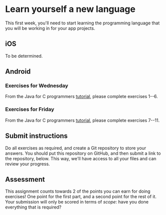 # Learn yourself a new language

This first week, you'll need to start learning the programming language that you will be working in for your app projects.

## iOS

To be determined.

## Android

### Exercises for Wednesday

From the Java for C programmers [tutorial](http://www.davin.50webs.com/research/1999/tsj4cp.html), please complete exercises 1--6.

### Exercises for Friday

From the Java for C programmers [tutorial](http://www.davin.50webs.com/research/1999/tsj4cp.html), please complete exercises 7--11.

## Submit instructions

Do all exercises as required, and create a Git repository to store your answers. You should put this repository on GitHub, and then submit a link to the repository, below. This way, we'll have access to all your files and can review your progress.

## Assessment

This assignment counts towards 2 of the points you can earn for doing exercises! One point for the first part, and a second point for the rest of it. Your submission will only be scored in terms of *scope*: have you done everything that is required?

